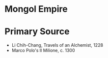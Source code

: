 # Mongol Empire


# Primary Source

- Li Chih-Chang, Travels of an Alchemist, 1228
- Marco Polo's Il Milione, c. 1300